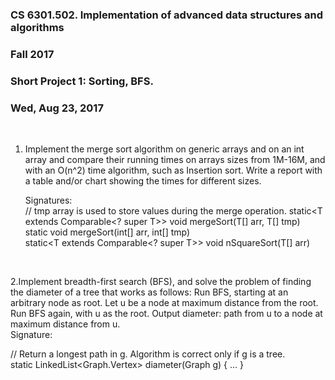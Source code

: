 
### CS 6301.502. Implementation of advanced data structures and algorithms
### Fall 2017
### Short Project 1: Sorting, BFS.
### Wed, Aug 23, 2017



<br />


1. Implement the merge sort algorithm on generic arrays and on an int array
   and compare their running times on arrays sizes from 1M-16M, and with
   an O(n^2) time algorithm, such as Insertion sort.  Write a report
   with a table and/or chart showing the times for different sizes.
   <br />

   Signatures:
   <br />
   // tmp array is used to store values during the merge operation.
   static<T extends Comparable<? super T>> void mergeSort(T[] arr, T[] tmp)<br />
   static void mergeSort(int[] arr, int[] tmp)<br />
   static<T extends Comparable<? super T>> void nSquareSort(T[] arr)<br />
   
   <br />

2.Implement breadth-first search (BFS), and solve the problem of
   finding the diameter of a tree that works as follows:
   Run BFS, starting at an arbitrary node as root.  Let u be a node
   at maximum distance from the root.  Run BFS again, with u as the root.
   Output diameter: path from u to a node at maximum distance from u.
<br />
   Signature:
   <br />

   // Return a longest path in g.  Algorithm is correct only if g is a tree.<br />
   static LinkedList<Graph.Vertex> diameter(Graph g) { ... }

